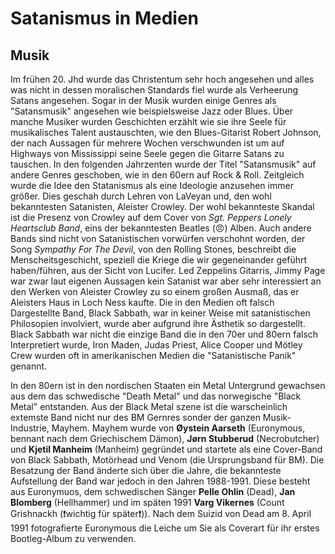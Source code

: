 # Satanismus in Medien
## Musik
Im frühen 20. Jhd wurde das Christentum sehr hoch angesehen und alles was nicht in dessen moralischen Standards fiel wurde als Verheerung Satans angesehen. Sogar in der Musik wurden einige Genres als "Satansmusik" angesehen wie beispielsweise Jazz oder Blues. Über manche Musiker wurden Geschichten erzählt wie sie ihre Seele für musikalisches Talent austauschten, wie den Blues-Gitarist Robert Johnson, der nach Aussagen für mehrere Wochen verschwunden ist um auf Highways von Mississippi seine Seele gegen die Gitarre Satans zu tauschen.
In den folgenden Jahrzenten wurde der Titel "Satansmusik" auf andere Genres geschoben, wie in den 60ern auf Rock & Roll. Zeitgleich wurde die Idee den Statanismus als eine Ideologie anzusehen immer größer. Dies geschah durch Lehren von LaVeyan und, den wohl bekanntesten Satanisten, Aleister Crowley.
Der wohl bekannteste Skandal ist die Presenz von Crowley auf dem Cover von *Sgt. Peppers Lonely Heartsclub Band*, eins der bekanntesten Beatles (😠) Alben.
Auch andere Bands sind nicht von Satanistischen vorwürfen verschohnt worden, der Song *Sympathy For The Devil*, von den Rolling Stones, beschreibt die Menscheitsgeschicht, speziell die Kriege die wir gegeneinander geführt haben/führen, aus der Sicht von Lucifer. Led Zeppelins Gitarris, Jimmy Page war zwar laut eigenen Aussagen kein Satanist war aber sehr interessiert an den Werken von Aleister Crowley zu so einem großen Ausmaß, das er Aleisters Haus in Loch Ness kaufte. 
Die in den Medien oft falsch Dargestellte Band, Black Sabbath, war in keiner Weise mit satanistischen Philosopien involviert, wurde aber aufgrund ihre Ästhetik so dargestellt. Black Sabbath war nicht die einzige Band die in den 70er und 80ern falsch Interpretiert wurde, Iron Maden, Judas Priest, Alice Cooper und Mötley Crew wurden oft in amerikanischen Medien die "Satanistische Panik" genannt.

In den 80ern ist in den nordischen Staaten ein Metal Untergrund gewachsen aus dem das schwedische "Death Metal" und das norwegische "Black Metal" entstanden. Aus der Black Metal szene ist die warscheinlich extemste Band nicht nur des BM Gernres sonder der ganzen Musik-Industrie, Mayhem. Mayhem wurde von **Øystein Aarseth** (Euronymous, bennant nach dem Griechischem Dämon), **Jørn Stubberud** (Necrobutcher) und **Kjetil Manheim** (Manheim) gegründet und startete als eine Cover-Band von Black Sabbath, Motörhead und Venom (die Ursprungsband für BM). Die Besatzung der Band änderte sich über die Jahre, die bekannteste Aufstellung der Band war jedoch in den Jahren 1988-1991. Diese besteht aus Euronymuos, dem schwedischen Sänger **Pelle Ohlin** (Dead), **Jan Blomberg** (Hellhammer) und im späten 1991 **Varg Vikernes** (Count Grishnackh (❗wichtig für später❗)). Nach dem Suizid von Dead am 8. April 1991 fotografierte Euronymous die Leiche um Sie als Coverart für ihr erstes Bootleg-Album zu verwenden. 